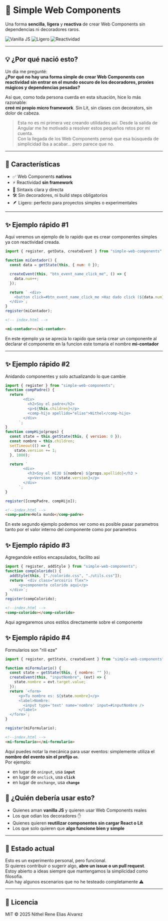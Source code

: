 # 🔧 Simple Web Components

Una forma **sencilla**, **ligera** y **reactiva** de crear Web Components sin dependencias ni decoradores raros.

![Vanilla JS](https://img.shields.io/badge/vanilla-JavaScript-yellow)
![Ligero](https://img.shields.io/badge/size-pequeño-blue)
![Reactividad](https://img.shields.io/badge/reactividad-incluida-green)

---

## 💡 ¿Por qué nació esto?

Un día me pregunté:  
**¿Por qué no hay una forma simple de crear Web Components con reactividad sin entrar en el mundo oscuro de los decoradores, proxies mágicos y dependencias pesadas?**

Así que, como toda persona cuerda en esta situación, hice lo más razonable:  
**creé mi propio micro framework**. Sin Lit, sin clases con decorators, sin dolor de cabeza.

> Esta no es mi primera vez creando utilidades así. Desde la salida de Angular me he motivado a resolver estos pequeños retos por mi cuenta.  
> Con la llegada de los Web Components pensé que esa búsqueda de simplicidad iba a acabar... pero parece que no.

---

## 🚀 Características

- ✅ Web Components **nativos**
- ⚡️ Reactividad **sin framework**
- 🧠 Sintaxis clara y directa
- 🛠️ Sin decoradores, ni build steps obligatorios
- 🪶 Ligero: perfecto para proyectos simples o experimentales

---

## ✨ Ejemplo rápido #1

Aqui veremos un ejemplo de lo rapido que es crear componentes simples ya con reactividad creada.

```js
import { register, getData, createEvent } from "simple-web-components";

function miContador() {
  const data = getState(this, { num: 0 });

  createEvent(this, "btn_event_name_click_me", () => {
    data.num++;
  });

  return ` <div>  
    <button click=#btn_event_name_click_me >Haz dado click (${data.num}) veces</button>
  </div>`;
}
register(miContador);
```

```HTML
<!-- index.html -->

<mi-contador></mi-contador>
```

En este ejemplo ya se aprecia lo rapido que seria crear un componente al declarar el componente en la funcion este tomaria el nombre **mi-contador**

---

## ✨ Ejemplo rápido #2

Anidando componentes y solo actualizando lo que cambie

```js
import { register } from "simple-web-components";
function compPadre() {
  return `
        <div>
          <h2>Soy el padre</h2>
          <p>${this.children}</p>
          <comp-hijo apellido="elias">Nithel</comp-hijo>
        </div>
      `;
}
function compHijo(props) {
  const state = this.getState(this, { version: 0 });
  const nombre = this.children;
  setTimeout(() => {
    state.version += 1;
  }, 1000);

  return `
        <div>
          <h3>Soy el HIJO ${nombre} ${props.apellido}</h3 >  
          <p>Version: ${state.version}</p>
        </div>
      `;
}

register([compPadre, compHijo]);
```

```HTML
<!--index.html -->
<comp-padre>Hola mundo</comp-padre>
```

En este segundo ejemplo podemos ver como es posible pasar parametros tanto por el valor interno del componente como por parametros

## ✨ Ejemplo rápido #3

Agregandole estilos encapsulados, facilito asi

```js
import { register, addStyle } from "simple-web-components";
function compColorido() {
  addStyle(this, ["./colorido.css", "./utils.css"]);
  return `<div class="arcoiris flex">
      <p>componente colorido aqui</p>
  </div>`;
}
register(compColorido);
```

```HTML
<!--index.html -->
<comp-colorido></comp-colorido>
```

Aqui agregaremos unos estilos directamente sobre el componente

## ✨ Ejemplo rápido #4

Formularios son "rili eze"

```js
import { register, getState, createEvent } from "simple-web-components";

function miFormulario() {
  const state = getState(this, { nombre: "" });
  createEvent(this, "inputNombre", (evt) => {
    state.nombre = evt.target.value;
  });
  return `<form>
      <p>Tu nombre es: ${state.nombre}</p>
      <label>Nombre: 
        <input type='text' name='nombre' input=#inputNombre /> 
      </label>
  </form>`;
}

register(miFormulario);
```

```HTML
<!--index.html -->
<mi-formulario></mi-formulario>
```

Aquí puedes notar la mecánica para usar eventos: simplemente utiliza el **nombre del evento sin el prefijo `on`**.  
Por ejemplo:

- en lugar de `oninput`, usa **`input`**
- en lugar de `onclick`, usa **`click`**
- en lugar de `onchange`, usa **`change`**

## 🧪 ¿Quién debería usar esto?

- Quienes aman **vanilla JS** y quieren usar Web Components reales
- Los que odian los decoradores ✋
- Quienes quieren **reutilizar componentes sin cargar React o Lit**
- Los que solo quieren que **algo funcione bien y simple**

---

## 🧰 Estado actual

Esto es un experimento personal, pero funcional.  
Si quieres contribuir o sugerir algo, **abre un issue o un pull request**.  
Estoy abierto a ideas siempre que mantengamos la simplicidad como filosofía.  
Aún hay algunos escenarios que no he testeado completamente ⚠️

---

## 🪪 Licencia

MIT © 2025 Nithel Rene Elias Alvarez
